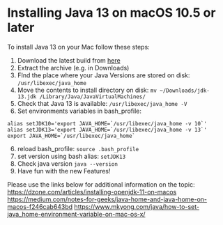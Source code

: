 # Installing Java 13 on macOS 10.5 or later
To install Java 13 on your Mac follow these steps:
1. Download the latest build from [here](http://jdk.java.net/13/)
2. Extract the archive (e.g. in Downloads)
3. FInd the place where your Java Versions are stored on disk: `/usr/libexec/java_home`
3. Move the contents to install directory on disk: `mv ~/Downloads/jdk-13.jdk /Library/Java/JavaVirtualMachines/`
4. Check that Java 13 is available: `/usr/libexec/java_home -V`
5. Set environments variables in bash_profile:
```
alias setJDK10='export JAVA_HOME=`/usr/libexec/java_home -v 10`'
alias setJDK13='export JAVA_HOME=`/usr/libexec/java_home -v 13`'
export JAVA_HOME=`/usr/libexec/java_home`
```
6. reload bash_profile: `source .bash_profile`
7. set version using bash alias: `setJDK13`
6. Check java version `java --version`
7. Have fun with the new Features!

Please use the links below for additional information on the topic:
https://dzone.com/articles/installing-openjdk-11-on-macos
https://medium.com/notes-for-geeks/java-home-and-java-home-on-macos-f246cab643bd
https://www.mkyong.com/java/how-to-set-java_home-environment-variable-on-mac-os-x/
